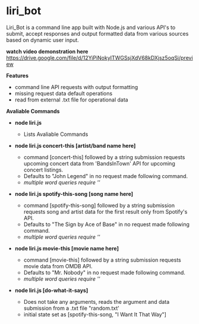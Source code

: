 # liri_bot

Liri_Bot is a command line app built with Node.js and various API's to submit, accept responses and output formatted data from various sources based on dynamic user input.

**watch video demonstration here**
https://drive.google.com/file/d/12YiPiNokyITWGSsjXdV68kDXjsz5oqSi/preview

**Features**

* command line API requests with output formatting
* missing request data default operations
* read from external .txt file for operational data

**Avaliable Commands**

* **node liri.js**
  * Lists Avaliable Commands
  
* **node liri.js concert-this [artist/band name here]**
  * command [concert-this] followed by a string submission requests upcoming concert data from 'BandsInTown' API for upcoming concert listings. 
  * Defaults to "John Legend" in no request made following command.
  * *multiple word queries require ''*
  
* **node liri.js spotify-this-song [song name here]**
  * command [spotify-this-song] followed by a string submission requests song and artist data for the first result only from Spotify's API.
  * Defaults to "The Sign by Ace of Base" in no request made following command.
  * *multiple word queries require ''*
  
* **node liri.js movie-this [movie name here]**
  * command [movie-this] followed by a string submission requests movie data from OMDB API.
  * Defaults to "Mr. Nobody" in no request made following command.
  * *multiple word queries require ''*
  
* **node liri.js [do-what-it-says]**
  * Does not take any arguments, reads the argument and data submission from a .txt file "random.txt'
  * initial state set as [spotify-this-song, "I Want It That Way"]
